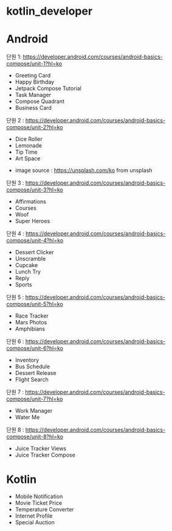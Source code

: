 # kotlin_developer

# Android
단원 1: https://developer.android.com/courses/android-basics-compose/unit-1?hl=ko
* Greeting Card
* Happy Birthday
* Jetpack Compose Tutorial
* Task Manager
* Compose Quadrant
* Business Card

단원 2 : https://developer.android.com/courses/android-basics-compose/unit-2?hl=ko
* Dice Roller
* Lemonade
* Tip Time
* Art Space
 - image source : https://unsplash.com/ko from unsplash

단원 3 : https://developer.android.com/courses/android-basics-compose/unit-3?hl=ko
* Affirmations
* Courses
* Woof
* Super Heroes

단원 4 : https://developer.android.com/courses/android-basics-compose/unit-4?hl=ko
* Dessert Clicker
* Unscramble
* Cupcake
* Lunch Try
* Reply
* Sports

단원 5 : https://developer.android.com/courses/android-basics-compose/unit-5?hl=ko
* Race Tracker
* Mars Photos
* Amphibians

단원 6 : https://developer.android.com/courses/android-basics-compose/unit-6?hl=ko
* Inventory
* Bus Schedule
* Dessert Release
* Flight Search

단원 7 : https://developer.android.com/courses/android-basics-compose/unit-7?hl=ko
* Work Manager
* Water Me

단원 8 : https://developer.android.com/courses/android-basics-compose/unit-8?hl=ko
* Juice Tracker Views
* Juice Tracker Compose
  
# Kotlin
 * Mobile Notification
 * Movie Ticket Price
 * Temperature Converter
 * Internet Profile
 * Special Auction